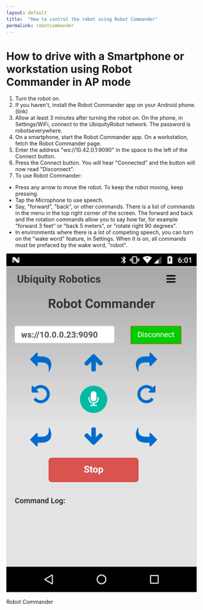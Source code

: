 ```yaml
---
layout: default
title:  "How to control the robot using Robot Commander"
permalink: robotcommander
---
```


# How to drive with a Smartphone or workstation using Robot Commander in AP mode

1. Turn the robot on.
2. If you haven't, install the Robot Commander app on your Android phone.  (link)
3. Allow at least 3 minutes after turning the robot on. On the phone, in Settings/WiFi, connect to the UbiquityRobot network.  The password is robotseverywhere. 
4. On a smartphone, start the Robot Commander app.  On a workstation, fetch the Robot Commander page.
5. Enter the address "ws://10.42.0.1:9090" in the space to the left of the Connect button.
6. Press the Connect button. You will hear "Connected" and the button will now read "Disconnect".
7. To use Robot Commander:
* Press any arrow to move the robot. To keep the robot moving, keep pressing.
* Tap the Microphone to use speech.
* Say, "forward", "back", or other commands. There is a list of commands in the menu in the top right corner of the screen. The forward and back and the rotation commands allow you to say how far, for example "forward 3 feet" or "back 5 meters", or "rotate right 90 degrees".
* In environments where there is a lot of competing speech, you can turn on the "wake word" feature, in Settings. When it is on, all commands must be prefaced by the wake word, "robot".

<div class="image-wrapper">
    
<img src="assets/Robot_Commander.png" />
   
<p class="image-caption">Robot Commander</p>

</div>

